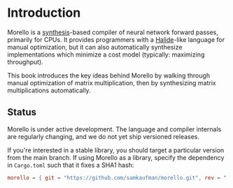 # Introduction

Morello is a [synthesis][armandosynth]-based compiler of neural network forward passes,
primarily for CPUs.
It provides programmers with a [Halide][halide]-like language for manual optimization,
but it can also automatically synthesize implementations which minimize a cost model
(typically: maximizing throughput).

This book introduces the key ideas behind Morello by walking through manual optimization
of matrix multiplication, then by synthesizing matrix multiplications automatically.

[armandosynth]: https://people.csail.mit.edu/asolar/SynthesisCourse/TOC.
[halide]: https://halide-lang.org

## Status

Morello is under active development. The language and compiler internals are regularly
changing, and we do not yet ship versioned releases.

If you're interested in a stable library, you should target a particular version from
the main branch. If using Morello as a library, specify the dependency in `Cargo.toml`
such that it fixes a SHA1 hash:

```toml
morello = { git = "https://github.com/samkaufman/morello.git", rev = "..." }
```
